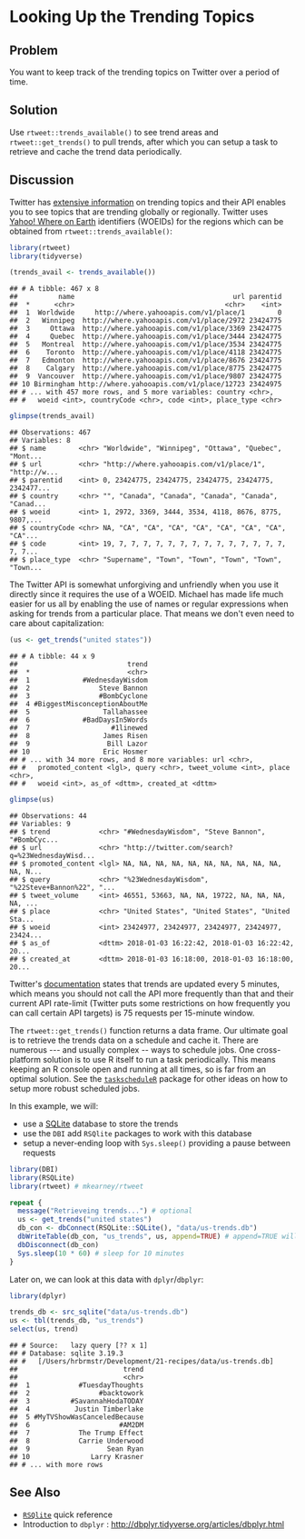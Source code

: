# Looking Up the Trending Topics

## Problem

You want to keep track of the trending topics on Twitter over a period of time.

## Solution

Use `rtweet::trends_available()` to see trend areas and `rtweet::get_trends()` to pull trends, after which you can setup a task to retrieve and cache the trend data periodically.

## Discussion

Twitter has [extensive information](https://help.twitter.com/en/using-twitter/twitter-trending-faqs) on trending topics and their API enables you to see topics that are trending globally or regionally. Twitter uses [Yahoo! Where on Earth](https://developer.yahoo.com/geo/geoplanet/guide/concepts.html) identifiers (WOEIDs) for the regions which can be obtained from `rtweet::trends_available()`:


```r
library(rtweet)
library(tidyverse)
```


```r
(trends_avail <- trends_available())
```

```
## # A tibble: 467 x 8
##          name                                       url parentid
##  *      <chr>                                     <chr>    <int>
##  1  Worldwide     http://where.yahooapis.com/v1/place/1        0
##  2   Winnipeg  http://where.yahooapis.com/v1/place/2972 23424775
##  3     Ottawa  http://where.yahooapis.com/v1/place/3369 23424775
##  4     Quebec  http://where.yahooapis.com/v1/place/3444 23424775
##  5   Montreal  http://where.yahooapis.com/v1/place/3534 23424775
##  6    Toronto  http://where.yahooapis.com/v1/place/4118 23424775
##  7   Edmonton  http://where.yahooapis.com/v1/place/8676 23424775
##  8    Calgary  http://where.yahooapis.com/v1/place/8775 23424775
##  9  Vancouver  http://where.yahooapis.com/v1/place/9807 23424775
## 10 Birmingham http://where.yahooapis.com/v1/place/12723 23424975
## # ... with 457 more rows, and 5 more variables: country <chr>,
## #   woeid <int>, countryCode <chr>, code <int>, place_type <chr>
```

```r
glimpse(trends_avail)
```

```
## Observations: 467
## Variables: 8
## $ name        <chr> "Worldwide", "Winnipeg", "Ottawa", "Quebec", "Mont...
## $ url         <chr> "http://where.yahooapis.com/v1/place/1", "http://w...
## $ parentid    <int> 0, 23424775, 23424775, 23424775, 23424775, 2342477...
## $ country     <chr> "", "Canada", "Canada", "Canada", "Canada", "Canad...
## $ woeid       <int> 1, 2972, 3369, 3444, 3534, 4118, 8676, 8775, 9807,...
## $ countryCode <chr> NA, "CA", "CA", "CA", "CA", "CA", "CA", "CA", "CA"...
## $ code        <int> 19, 7, 7, 7, 7, 7, 7, 7, 7, 7, 7, 7, 7, 7, 7, 7, 7...
## $ place_type  <chr> "Supername", "Town", "Town", "Town", "Town", "Town...
```

The Twitter API is somewhat unforgiving and unfriendly when you use it directly since it requires the use of a WOEID. Michael has made life much easier for us all by enabling the use of names or regular expressions when asking for trends from a particular place. That means we don't even need to care about capitalization:


```r
(us <- get_trends("united states"))
```

```
## # A tibble: 44 x 9
##                           trend
##  *                        <chr>
##  1             #WednesdayWisdom
##  2                 Steve Bannon
##  3                 #BombCyclone
##  4 #BiggestMisconceptionAboutMe
##  5                  Tallahassee
##  6             #BadDaysIn5Words
##  7                    #1linewed
##  8                  James Risen
##  9                   Bill Lazor
## 10                  Eric Hosmer
## # ... with 34 more rows, and 8 more variables: url <chr>,
## #   promoted_content <lgl>, query <chr>, tweet_volume <int>, place <chr>,
## #   woeid <int>, as_of <dttm>, created_at <dttm>
```

```r
glimpse(us)
```

```
## Observations: 44
## Variables: 9
## $ trend            <chr> "#WednesdayWisdom", "Steve Bannon", "#BombCyc...
## $ url              <chr> "http://twitter.com/search?q=%23WednesdayWisd...
## $ promoted_content <lgl> NA, NA, NA, NA, NA, NA, NA, NA, NA, NA, NA, N...
## $ query            <chr> "%23WednesdayWisdom", "%22Steve+Bannon%22", "...
## $ tweet_volume     <int> 46551, 53663, NA, NA, 19722, NA, NA, NA, NA, ...
## $ place            <chr> "United States", "United States", "United Sta...
## $ woeid            <int> 23424977, 23424977, 23424977, 23424977, 23424...
## $ as_of            <dttm> 2018-01-03 16:22:42, 2018-01-03 16:22:42, 20...
## $ created_at       <dttm> 2018-01-03 16:18:00, 2018-01-03 16:18:00, 20...
```

Twitter's [documentation](https://developer.twitter.com/en/docs/trends/trends-for-location/api-reference/get-trends-place) states that trends are updated every 5 minutes, which means you should not call the API more frequently than that and their current API rate-limit (Twitter puts some restrictions on how frequently you can call certain API targets) is 75 requests per 15-minute window.

The `rtweet::get_trends()` function returns a data frame. Our ultimate goal is to retrieve the trends data on a schedule and cache it. There are numerous --- and usually complex -- ways to schedule jobs. One cross-platform solution is to use R itself to run a task periodically. This means keeping an R console open and running at all times, so is far from an optimal solution. See the [`taskscheduleR`](https://github.com/bnosac/taskscheduleR) package for other ideas on how to setup more robust scheduled jobs.

In this example, we will:

- use a [SQLite](https://www.sqlite.org/) database to store the trends
- use the `DBI` add `RSQlite` packages to work with this database
- setup a never-ending loop with `Sys.sleep()` providing a pause between requests


```r
library(DBI)
library(RSQLite)
library(rtweet) # mkearney/rtweet

repeat {
  message("Retrieveing trends...") # optional
  us <- get_trends("united states")
  db_con <- dbConnect(RSQLite::SQLite(), "data/us-trends.db")
  dbWriteTable(db_con, "us_trends", us, append=TRUE) # append=TRUE will update the table vs overwrite and also create it on first run if it does not exist
  dbDisconnect(db_con)
  Sys.sleep(10 * 60) # sleep for 10 minutes
}
```

Later on, we can look at this data with `dplyr`/`dbplyr`:


```r
library(dplyr)

trends_db <- src_sqlite("data/us-trends.db")
us <- tbl(trends_db, "us_trends")
select(us, trend)
```

```
## # Source:   lazy query [?? x 1]
## # Database: sqlite 3.19.3
## #   [/Users/hrbrmstr/Development/21-recipes/data/us-trends.db]
##                          trend
##                          <chr>
##  1            #TuesdayThoughts
##  2                 #backtowork
##  3          #SavannahHodaTODAY
##  4           Justin Timberlake
##  5 #MyTVShowWasCanceledBecause
##  6                      #AM2DM
##  7            The Trump Effect
##  8            Carrie Underwood
##  9                   Sean Ryan
## 10               Larry Krasner
## # ... with more rows
```

## See Also

- [`RSQlite`](https://www.r-project.org/nosvn/pandoc/RSQLite.html) quick reference
- Introduction to `dbplyr` : <http://dbplyr.tidyverse.org/articles/dbplyr.html>
